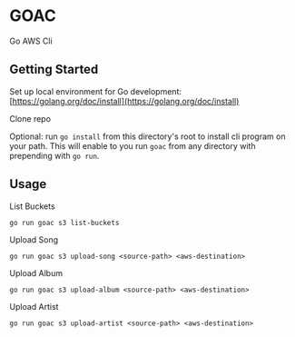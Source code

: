# GOAC

Go AWS Cli

## Getting Started

Set up local environment for Go development: [https://golang.org/doc/install](https://golang.org/doc/install)

Clone repo

Optional: run `go install` from this directory's root to install cli program on your path. This will enable to you run `goac` from any directory with prepending with `go run`.

## Usage

List Buckets

`go run goac s3 list-buckets`

Upload Song

`go run goac s3 upload-song <source-path> <aws-destination>`

Upload Album

`go run goac s3 upload-album <source-path> <aws-destination>`

Upload Artist

`go run goac s3 upload-artist <source-path> <aws-destination>`
